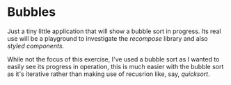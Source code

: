 # Bubbles

Just a tiny little application that will show a bubble sort in progress. Its real use will be a playground to investigate the _recompose_ library and also _styled components_.

While not the focus of this exercise, I've used a bubble sort as I wanted to easily see its progress in operation, this is much easier with the bubble sort as it's iterative rather than making use of recusrion like, say, _quicksort_.
